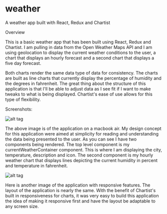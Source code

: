 # weather
A weather app built with React, Redux and Chartist

Overview


This is a basic weather app that has been built using React, Redux and Chartist. 
I am pulling in data from the Open Weather Maps API and I am using geolocation to display the current weather conditions to the user,
a chart that displays an hourly forecast and a second chart that displays a five day forecast. 

Both charts render the same data type of data for consistency. The charts are built as line charts that currently display the percentage of humidity and the 
degrees in fahrenheit. The great thing about the structure of this application is that I'll be able to adjust data as I see fit if I want
to make tweaks to what is being displayed. Chartist's ease of use allows for this type of flexibility.

Screenshots:

![alt tag](http://i.imgur.com/CIJdu4x.png)

The above image is of the application on a macbook air. My design concept for this application were aimed at simplicity for reading and
understanding the data being presented to the user. As you can see I have two components being rendered. The top level component is my currentWeatherContainer component. This is where I am displaying the city, temperature, description and icon. 
The second component is my hourly weather chart that displays lines depicting the current humidity in percent and temperature in fahrenheit.

![alt tag](http://i.imgur.com/98qRBJn.png)

Here is another image of the application with responsive features. The layout of the application is nearly the same. With the benefit of Chartist's built in responsiveness for charts, it was very easy to build this application the idea of making it responsive first and have the layout be adaptable to any screen size.
